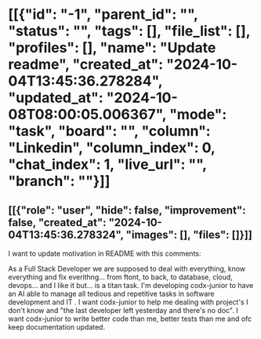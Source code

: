 # [[{"id": "-1", "parent_id": "", "status": "", "tags": [], "file_list": [], "profiles": [], "name": "Update readme", "created_at": "2024-10-04T13:45:36.278284", "updated_at": "2024-10-08T08:00:05.006367", "mode": "task", "board": "<none>", "column": "Linkedin", "column_index": 0, "chat_index": 1, "live_url": "", "branch": ""}]]
## [[{"role": "user", "hide": false, "improvement": false, "created_at": "2024-10-04T13:45:36.278324", "images": [], "files": []}]]
I want to update motivation in README with this comments:

As a Full Stack Developer we are supposed to deal with everything, know everything and fix everithng... from ftont, to back, to database, cloud, devops... and I like it but... is a titan task.
I'm developing codx-junior to have an AI able to manage all tedious and repetitive tasks in software development and IT .
I want codx-junior to help me dealing with project's I don't know and "the last developer left yesterday and there's no doc".
I want codx-junior to write better code than me, better tests than me and ofc keep documentation updated.

